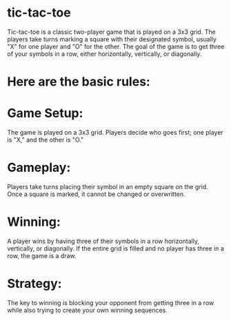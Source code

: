 # tic-tac-toe

Tic-tac-toe is a classic two-player game that is played on a 3x3 grid. The players take turns marking a square with their designated symbol, usually "X" for one player and "O" for the other. The goal of the game is to get three of your symbols in a row, either horizontally, vertically, or diagonally.

# Here are the basic rules:

# Game Setup:
The game is played on a 3x3 grid.
Players decide who goes first; one player is "X," and the other is "O."

# Gameplay:
Players take turns placing their symbol in an empty square on the grid.
Once a square is marked, it cannot be changed or overwritten.

# Winning:
A player wins by having three of their symbols in a row horizontally, vertically, or diagonally.
If the entire grid is filled and no player has three in a row, the game is a draw.

# Strategy:
The key to winning is blocking your opponent from getting three in a row while also trying to create your own winning sequences.
